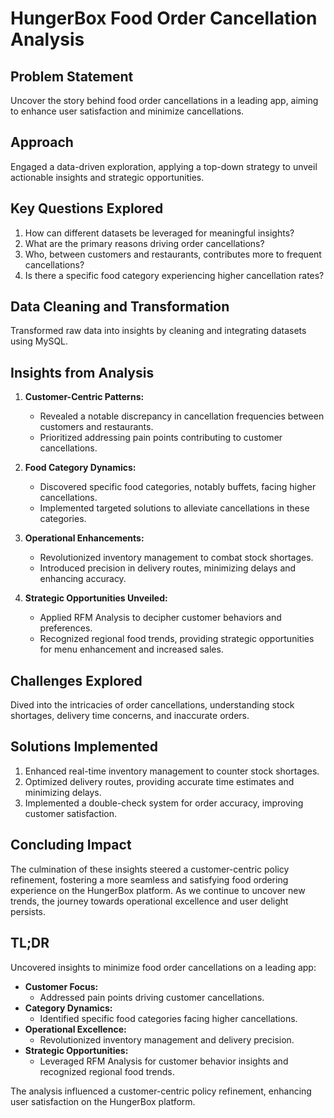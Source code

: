 # HungerBox Food Order Cancellation Analysis

## Problem Statement
Uncover the story behind food order cancellations in a leading app, aiming to enhance user satisfaction and minimize cancellations.

## Approach
Engaged a data-driven exploration, applying a top-down strategy to unveil actionable insights and strategic opportunities.

## Key Questions Explored
1. How can different datasets be leveraged for meaningful insights?
2. What are the primary reasons driving order cancellations?
3. Who, between customers and restaurants, contributes more to frequent cancellations?
4. Is there a specific food category experiencing higher cancellation rates?

## Data Cleaning and Transformation
Transformed raw data into insights by cleaning and integrating datasets using MySQL.

## Insights from Analysis
1. **Customer-Centric Patterns:**
   - Revealed a notable discrepancy in cancellation frequencies between customers and restaurants.
   - Prioritized addressing pain points contributing to customer cancellations.

2. **Food Category Dynamics:**
   - Discovered specific food categories, notably buffets, facing higher cancellations.
   - Implemented targeted solutions to alleviate cancellations in these categories.

3. **Operational Enhancements:**
   - Revolutionized inventory management to combat stock shortages.
   - Introduced precision in delivery routes, minimizing delays and enhancing accuracy.

4. **Strategic Opportunities Unveiled:**
   - Applied RFM Analysis to decipher customer behaviors and preferences.
   - Recognized regional food trends, providing strategic opportunities for menu enhancement and increased sales.

## Challenges Explored
Dived into the intricacies of order cancellations, understanding stock shortages, delivery time concerns, and inaccurate orders.

## Solutions Implemented
1. Enhanced real-time inventory management to counter stock shortages.
2. Optimized delivery routes, providing accurate time estimates and minimizing delays.
3. Implemented a double-check system for order accuracy, improving customer satisfaction.

## Concluding Impact
The culmination of these insights steered a customer-centric policy refinement, fostering a more seamless and satisfying food ordering experience on the HungerBox platform. As we continue to uncover new trends, the journey towards operational excellence and user delight persists.

## TL;DR
Uncovered insights to minimize food order cancellations on a leading app:
- **Customer Focus:**
  - Addressed pain points driving customer cancellations.
- **Category Dynamics:**
  - Identified specific food categories facing higher cancellations.
- **Operational Excellence:**
  - Revolutionized inventory management and delivery precision.
- **Strategic Opportunities:**
  - Leveraged RFM Analysis for customer behavior insights and recognized regional food trends.
  
The analysis influenced a customer-centric policy refinement, enhancing user satisfaction on the HungerBox platform.
